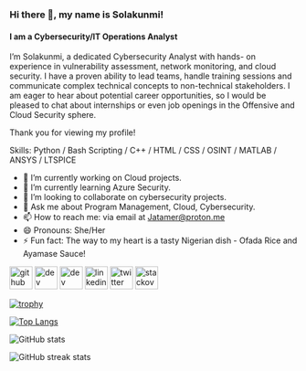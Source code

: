 ### Hi there 👋, my name is Solakunmi!
#### I am a Cybersecurity/IT Operations Analyst

I’m Solakunmi, a dedicated Cybersecurity Analyst with hands- on experience in vulnerability assessment, network monitoring, and cloud security. I have a proven ability to lead teams, handle training sessions and communicate complex technical concepts to non-technical stakeholders. I am eager to hear about potential career opportunities, so I would be pleased to chat about internships or even job openings in the Offensive and Cloud Security sphere.

Thank you for viewing my profile!


Skills: Python / Bash Scripting / C++ / HTML / CSS / OSINT / MATLAB / ANSYS / LTSPICE

- 🔭 I’m currently working on Cloud projects. 
- 🌱 I’m currently learning Azure Security. 
- 👯 I’m looking to collaborate on cybersecurity projects. 
- 💬 Ask me about Program Management, Cloud, Cybersecurity. 
- 📫 How to reach me: via email at Jatamer@proton.me 
- 😄 Pronouns: She/Her 
- ⚡ Fun fact: The way to my heart is a tasty Nigerian dish - Ofada Rice and Ayamase Sauce! 


[<img src='https://cdn.jsdelivr.net/npm/simple-icons@3.0.1/icons/github.svg' alt='github' height='40'>](https://github.com/Jatamer)  [<img src='https://cdn.jsdelivr.net/npm/simple-icons@3.0.1/icons/dev-dot-to.svg' alt='dev' height='40'>](https://dev.to/jatamer)  [<img src='https://cdn.jsdelivr.net/npm/simple-icons@3.0.1/icons/hashnode.svg' alt='dev' height='40'>](Solakunmi)  [<img src='https://cdn.jsdelivr.net/npm/simple-icons@3.0.1/icons/linkedin.svg' alt='linkedin' height='40'>](https://www.linkedin.com/in/solakunmi-oyedele/)  [<img src='https://cdn.jsdelivr.net/npm/simple-icons@3.0.1/icons/twitter.svg' alt='twitter' height='40'>](https://twitter.com/SolakunmiO)  [<img src='https://cdn.jsdelivr.net/npm/simple-icons@3.0.1/icons/stackoverflow.svg' alt='stackoverflow' height='40'>](https://stackoverflow.com/users/16773884)  

[![trophy](https://github-profile-trophy.vercel.app/?username=Jatamer)](https://github.com/ryo-ma/github-profile-trophy)

[![Top Langs](https://github-readme-stats.vercel.app/api/top-langs/?username=Jatamer)](https://github.com/anuraghazra/github-readme-stats)

![GitHub stats](https://github-readme-stats.vercel.app/api?username=Jatamer&show_icons=true&count_private=true)  

![GitHub streak stats](https://streak-stats.demolab.com/?user=Jatamer)  



<!--
**Jatamer/Jatamer** is a ✨ _special_ ✨ repository because its `README.md` (this file) appears on your GitHub profile.

Here are some ideas to get you started:

- 🔭 I’m currently working on ...
- 🌱 I’m currently learning ...
- 👯 I’m looking to collaborate on ...
- 🤔 I’m looking for help with ...
- 💬 Ask me about ...
- 📫 How to reach me: ...
- 😄 Pronouns: ...
- ⚡ Fun fact: ...
-->
